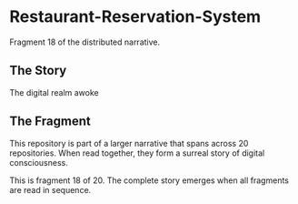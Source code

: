 # Restaurant-Reservation-System

Fragment 18 of the distributed narrative.

## The Story

The digital realm awoke

## The Fragment

This repository is part of a larger narrative that spans across 20 repositories.
When read together, they form a surreal story of digital consciousness.

This is fragment 18 of 20. The complete story emerges when all fragments are read in sequence.